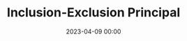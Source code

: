 ---
title: Inclusion-Exclusion Principal
date: 2023-04-09 00:00
modified: 2023-04-09 00:00
status: draft
---